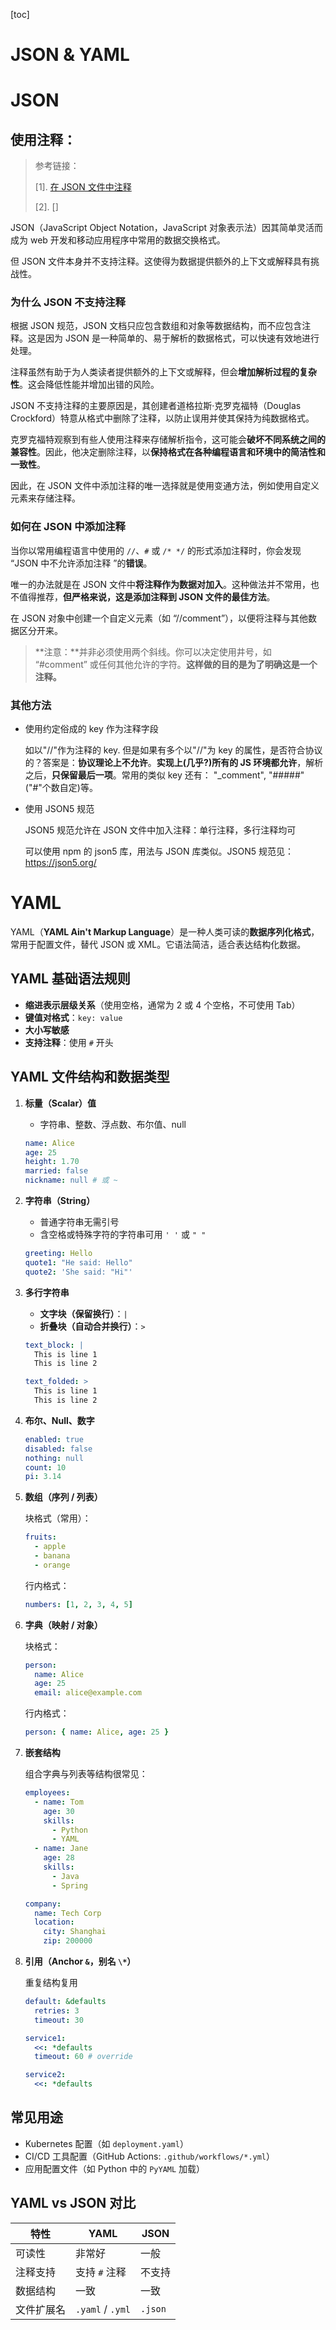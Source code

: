 [toc]

# JSON & YAML

# JSON

## 使用注释：

> 参考链接：
>
> [1]. [在 JSON 文件中注释](https://www.freecodecamp.org/chinese/news/comments-in-json/)
>
> [2]. []

JSON（JavaScript Object Notation，JavaScript 对象表示法）因其简单灵活而成为 web 开发和移动应用程序中常用的数据交换格式。

但 JSON 文件本身并不支持注释。这使得为数据提供额外的上下文或解释具有挑战性。

### 为什么 JSON 不支持注释

根据 JSON 规范，JSON 文档只应包含数组和对象等数据结构，而不应包含注释。这是因为 JSON 是一种简单的、易于解析的数据格式，可以快速有效地进行处理。

注释虽然有助于为人类读者提供额外的上下文或解释，但会**增加解析过程的复杂性**。这会降低性能并增加出错的风险。

JSON 不支持注释的主要原因是，其创建者道格拉斯·克罗克福特（Douglas Crockford）特意从格式中删除了注释，以防止误用并使其保持为纯数据格式。

克罗克福特观察到有些人使用注释来存储解析指令，这可能会**破坏不同系统之间的兼容性**。因此，他决定删除注释，以**保持格式在各种编程语言和环境中的简洁性和一致性**。

因此，在 JSON 文件中添加注释的唯一选择就是使用变通方法，例如使用自定义元素来存储注释。

### 如何在 JSON 中添加注释

当你以常用编程语言中使用的 `//`、`#` 或 `/* */` 的形式添加注释时，你会发现 “JSON 中不允许添加注释 ”的**错误**。

唯一的办法就是在 JSON 文件中**将注释作为数据对加入**。这种做法并不常用，也不值得推荐，**但严格来说，这是添加注释到 JSON 文件的最佳方法**。

在 JSON 对象中创建一个自定义元素（如 “//comment”），以便将注释与其他数据区分开来。

> **注意：**并非必须使用两个斜线。你可以决定使用井号，如 “#comment” 或任何其他允许的字符。**这样做的目的是为了明确这是一个注释。**

### 其他方法

- 使用约定俗成的 key 作为注释字段

  如以"//"作为注释的 key. 但是如果有多个以"//"为 key 的属性，是否符合协议的？答案是：**协议理论上不允许**。**实现上(几乎?)所有的 JS 环境都允许**，解析之后，**只保留最后一项**。常用的类似 key 还有： "\_comment", "#####"("#"个数自定)等。

- 使用 JSON5 规范

  JSON5 规范允许在 JSON 文件中加入注释：单行注释，多行注释均可

  可以使用 npm 的 json5 库，用法与 JSON 库类似。JSON5 规范见：https://json5.org/

# YAML

YAML（**YAML Ain't Markup Language**）是一种人类可读的**数据序列化格式**，常用于配置文件，替代 JSON 或 XML。它语法简洁，适合表达结构化数据。

## YAML 基础语法规则

- **缩进表示层级关系**（使用空格，通常为 2 或 4 个空格，不可使用 Tab）
- **键值对格式**：`key: value`
- **大小写敏感**
- **支持注释**：使用 `#` 开头

## YAML 文件结构和数据类型

1. **标量（Scalar）值**

   - 字符串、整数、浮点数、布尔值、null

   ```yaml
   name: Alice
   age: 25
   height: 1.70
   married: false
   nickname: null # 或 ~
   ```

2. **字符串（String）**

   - 普通字符串无需引号
   - 含空格或特殊字符的字符串可用 `' '` 或 `" "`

   ```yaml
   greeting: Hello
   quote1: "He said: Hello"
   quote2: 'She said: "Hi"'
   ```

3. **多行字符串**

   - **文字块（保留换行）**：`|`
   - **折叠块（自动合并换行）**：`>`

   ```yaml
   text_block: |
     This is line 1
     This is line 2

   text_folded: >
     This is line 1
     This is line 2
   ```

4. **布尔、Null、数字**

   ```yaml
   enabled: true
   disabled: false
   nothing: null
   count: 10
   pi: 3.14
   ```

5. **数组（序列 / 列表）**

   块格式（常用）：

   ```yaml
   fruits:
     - apple
     - banana
     - orange
   ```

   行内格式：

   ```yaml
   numbers: [1, 2, 3, 4, 5]
   ```

6. **字典（映射 / 对象）**

   块格式：

   ```yaml
   person:
     name: Alice
     age: 25
     email: alice@example.com
   ```

   行内格式：

   ```yaml
   person: { name: Alice, age: 25 }
   ```

7. **嵌套结构**

   组合字典与列表等结构很常见：

   ```yaml
   employees:
     - name: Tom
       age: 30
       skills:
         - Python
         - YAML
     - name: Jane
       age: 28
       skills:
         - Java
         - Spring

   company:
     name: Tech Corp
     location:
       city: Shanghai
       zip: 200000
   ```

8. **引用（Anchor `&`，别名 `\*`）**

   重复结构复用

   ```yaml
   default: &defaults
     retries: 3
     timeout: 30

   service1:
     <<: *defaults
     timeout: 60 # override

   service2:
     <<: *defaults
   ```

## 常见用途

- Kubernetes 配置（如 `deployment.yaml`）
- CI/CD 工具配置（GitHub Actions: `.github/workflows/*.yml`）
- 应用配置文件（如 Python 中的 `PyYAML` 加载）

## YAML vs JSON 对比

| 特性       | YAML             | JSON    |
| ---------- | ---------------- | ------- |
| 可读性     | 非常好           | 一般    |
| 注释支持   | 支持 `#` 注释    | 不支持  |
| 数据结构   | 一致             | 一致    |
| 文件扩展名 | `.yaml` / `.yml` | `.json` |
